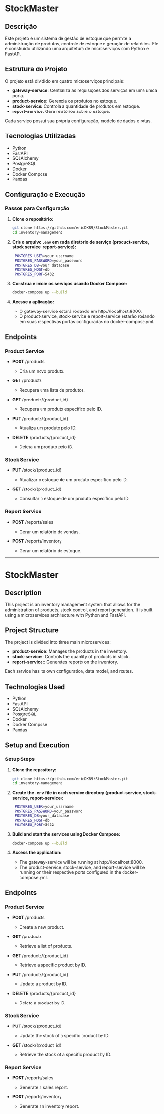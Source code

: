 # StockMaster

## Descrição
Este projeto é um sistema de gestão de estoque que permite a administração de produtos, controle de estoque e geração de relatórios. Ele é construído utilizando uma arquitetura de microserviços com Python e FastAPI.

## Estrutura do Projeto
O projeto está dividido em quatro microserviços principais:

- **gateway-service**: Centraliza as requisições dos serviços em uma única porta.
- **product-service:** Gerencia os produtos no estoque.
- **stock-service:** Controla a quantidade de produtos em estoque.
- **report-service:** Gera relatórios sobre o estoque.

Cada serviço possui sua própria configuração, modelo de dados e rotas.

## Tecnologias Utilizadas
- Python
- FastAPI
- SQLAlchemy
- PostgreSQL
- Docker
- Docker Compose
- Pandas

## Configuração e Execução

### Passos para Configuração

1. **Clone o repositório:**
   ```bash
   git clone https://github.com/ericDK89/StockMaster.git
   cd inventory-management
   ```

2. **Crie o arquivo `.env` em cada diretório de serviço (product-service, stock service, report-service):**
   ```bash
    POSTGRES_USER=your_username
    POSTGRES_PASSWORD=your_password
    POSTGRES_DB=your_database
    POSTGRES_HOST=db
    POSTGRES_PORT=5432
     ```
      
3. **Construa e inicie os serviços usando Docker Compose:**
    ```bash
    docker-compose up --build
     ```

4. **Acesse a aplicação:**
    - O gateway-service estará rodando em http://localhost:8000.
    - O product-service, stock-service e report-service estarão rodando em suas respectivas portas configuradas no docker-compose.yml.


## Endpoints

### Product Service
- **POST** /products
    - Cria um novo produto.
    
- **GET** /products
    - Recupera uma lista de produtos.

- **GET** /products/{product_id}
    - Recupera um produto específico pelo ID.

- **PUT** /products/{product_id}
    - Atualiza um produto pelo ID.

- **DELETE** /products/{product_id}
    - Deleta um produto pelo ID.

### Stock Service
- **PUT** /stock/{product_id}
    - Atualizar o estoque de um produto específico pelo ID.

- **GET** /stock/{product_id}
    - Consultar o estoque de um produto específico pelo ID.

### Report Service
- **POST** /reports/sales
    - Gerar um relatório de vendas.

- **POST** /reports/inventory
    - Gerar um relatório de estoque.

---

# StockMaster

## Description
This project is an inventory management system that allows for the administration of products, stock control, and report generation. It is built using a microservices architecture with Python and FastAPI.

## Project Structure
The project is divided into three main microservices:

- **product-service**: Manages the products in the inventory.
- **stock-service:**: Controls the quantity of products in stock.
- **report-service:**: Generates reports on the inventory.

Each service has its own configuration, data model, and routes.

## Technologies Used
- Python
- FastAPI
- SQLAlchemy
- PostgreSQL
- Docker
- Docker Compose
- Pandas

## Setup and Execution

### Setup Steps

1. **Clone the repository:**
   ```bash
   git clone https://github.com/ericDK89/StockMaster.git
   cd inventory-management
   ```

2. **Create the .env file in each service directory (product-service, stock-service, report-service):**
   ```bash
    POSTGRES_USER=your_username
    POSTGRES_PASSWORD=your_password
    POSTGRES_DB=your_database
    POSTGRES_HOST=db
    POSTGRES_PORT=5432
     ```
      
3. **Build and start the services using Docker Compose:**
    ```bash
    docker-compose up --build
     ```

4. **Access the application:**
    - The gateway-service will be running at http://localhost:8000.
    - The product-service, stock-service, and report-service will be running on their respective ports configured in the docker-compose.yml.

## Endpoints

### Product Service
- **POST** /products
    - Create a new product.

- **GET** /products
    - Retrieve a list of products.

- **GET** /products/{product_id}
    - Retrieve a specific product by ID.

- **PUT** /products/{product_id}
    - Update a product by ID.

- **DELETE** /products/{product_id}
    - Delete a product by ID.

### Stock Service
- **PUT** /stock/{product_id}
    - Update the stock of a specific product by ID.

- **GET** /stock/{product_id}
    - Retrieve the stock of a specific product by ID.

### Report Service
- **POST** /reports/sales
    - Generate a sales report.

- **POST** /reports/inventory
    - Generate an inventory report.
